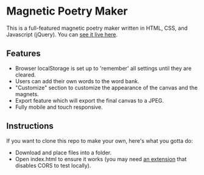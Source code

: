 # Magnetic Poetry Maker

This is a full-featured magnetic poetry maker written in HTML, CSS, and Javascript (jQuery).
You can [see it live here](https://sadgrl.online/magnet-poetry/).

## Features
- Browser localStorage is set up to 'remember' all settings until they are cleared.
- Users can add their own words to the word bank.
- "Customize" section to customize the appearance of the canvas and the magnets.
- Export feature which will export the final canvas to a JPEG.
- Fully mobile and touch responsive.

## Instructions
If you want to clone this repo to make your own, here's what you gotta do:
- Download and place files into a folder.
- Open index.html to ensure it works (you may need [an extension](https://addons.mozilla.org/en-US/firefox/addon/cors-everywhere/) that disables CORS to test locally).